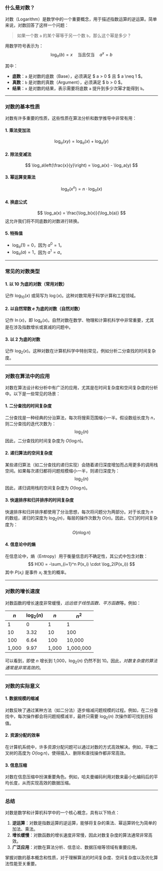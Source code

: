 ### 什么是对数？

对数（Logarithm）是数学中的一个重要概念，用于描述指数运算的逆运算。简单来说，对数回答了这样一个问题：

> 如果一个数 `a` 的某个幂等于另一个数 `b`，那么这个幂是多少？

用数学符号表示为：
$$
\log_a(b) = x \quad \text{当且仅当} \quad a^x = b
$$

其中：
- **底数**：`a` 是对数的底数（Base），必须满足 $ a > 0 $ 且 $ a \neq 1 $。
- **真数**：`b` 是对数的真数（Argument），必须满足 $ b > 0 $。
- **结果**：`x` 是对数的结果，表示需要将底数 `a` 提升到多少次幂才能得到 `b`。

---

### 对数的基本性质

对数有许多重要的性质，这些性质在算法分析和数学推导中非常有用：

#### 1. **乘法变加法**
$$
\log_a(xy) = \log_a(x) + \log_a(y)
$$

#### 2. **除法变减法**
$$
\log_a\left(\frac{x}{y}\right) = \log_a(x) - \log_a(y)
$$

#### 3. **幂运算变乘法**
$$
\log_a(x^n) = n \cdot \log_a(x)
$$

#### 4. **换底公式**
$$
\log_a(x) = \frac{\log_b(x)}{\log_b(a)}
$$
这允许我们将不同底数的对数进行转换。

#### 5. **特殊值**
- $\log_a(1) = 0$，因为 $a^0 = 1$。
- $\log_a(a) = 1$，因为 $a^1 = a$。

---

### 常见的对数类型

#### 1. **以 10 为底的对数（常用对数）**
记作 $\log_{10}(x)$ 或简写为 $\log(x)$。这种对数常用于科学计算和工程领域。

#### 2. **以自然常数 $e$ 为底的对数（自然对数）**
记作 $\ln(x)$，即 $\log_e(x)$。自然对数在数学、物理和计算机科学中非常重要，尤其是在涉及指数增长或衰减的问题中。

#### 3. **以 2 为底的对数**
记作 $\log_2(x)$。这种对数在计算机科学中特别常见，例如分析二分查找的时间复杂度。

---

### 对数在算法中的应用

对数在算法设计和分析中有广泛的应用，尤其是在时间复杂度和空间复杂度的分析中。以下是一些常见的场景：

#### 1. **二分查找的时间复杂度**
二分查找是一种经典的分治算法，每次将搜索范围缩小一半。假设数组长度为 $n$，则二分查找的迭代次数为：
$$
\log_2(n)
$$
因此，二分查找的时间复杂度为 $O(\log n)$。

#### 2. **递归算法的空间复杂度**
某些递归算法（如二分查找的递归实现）会随着递归深度增加而占用更多的调用栈空间。如果每次递归都将问题规模缩小一半，则递归深度为：
$$
\log_2(n)
$$
因此，递归调用栈的空间复杂度为 $O(\log n)$。

#### 3. **快速排序和归并排序的时间复杂度**
快速排序和归并排序都使用了分治思想，每次将问题分为两部分。对于长度为 $n$ 的数组，递归的深度为 $\log_2(n)$，每层的操作次数为 $O(n)$。因此，它们的时间复杂度为：
$$
O(n \log n)
$$

#### 4. **信息论中的熵**
在信息论中，熵（Entropy）用于衡量信息的不确定性，其公式中包含对数：
$$
H(X) = -\sum_{i=1}^n P(x_i) \cdot \log_2(P(x_i))
$$
其中 $P(x_i)$ 是事件 $x_i$ 发生的概率。

---

### 对数的增长速度

对数函数的增长速度非常缓慢，*远远低于线性函数、平方函数*等。例如：

| $n$      | $\log_2(n)$ | $n$       | $n^2$     |
|----------|-------------|-----------|-----------|
| 1        | 0           | 1         | 1         |
| 10       | 3.32        | 10        | 100       |
| 100      | 6.64        | 100       | 10,000    |
| 1,000    | 9.97        | 1,000     | 1,000,000 |

可以看到，即使 $n$ 增长到 1,000，$\log_2(n)$ 仍然不到 10。因此，*对数复杂度的算法通常是非常高效的*。

---

### 对数的实际意义

#### 1. **数据规模的缩减**
对数反映了通过某种方法（如二分法）逐步缩减问题规模的过程。例如，在二分查找中，每次操作都会将问题规模减半，最终只需要 $\log_2(n)$ 次操作即可找到目标值。

#### 2. **资源分配的效率**
在计算机系统中，许多资源分配问题可以通过对数的方式高效解决。例如，平衡二叉树的高度为 $O(\log n)$，使得插入、删除和查找操作都非常高效。

#### 3. **信息压缩**
对数在信息压缩中扮演重要角色。例如，哈夫曼编码利用对数来最小化编码后的平均长度，从而实现高效的数据压缩。

---

### 总结

对数是数学和计算机科学中的一个核心概念，具有以下特点：

1. **逆运算**：对数是指数运算的逆运算，能够将复杂的乘法、幂运算转化为简单的加法、乘法。
2. **增长缓慢**：对数函数的增长速度非常慢，因此对数复杂度的算法通常非常高效。
3. **广泛应用**：对数在算法分析、信息论、数据压缩等领域有重要应用。

掌握对数的基本概念和性质，对于理解算法的时间复杂度、空间复杂度以及优化算法性能至关重要。